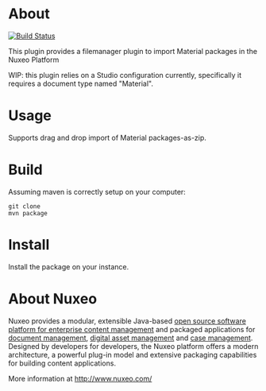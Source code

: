 # About

[![Build Status](https://qa.nuxeo.org/jenkins/buildStatus/icon?job=Sandbox/sandbox_nuxeo-material-compound-asset-master)](https://qa.nuxeo.org/jenkins/job/Sandbox/job/sandbox_nuxeo-material-compound-asset-master/)

This plugin provides a filemanager plugin to import Material packages in the Nuxeo Platform

WIP: this plugin relies on a Studio configuration currently, specifically it requires a document type named "Material".

# Usage

Supports drag and drop import of Material packages-as-zip.

# Build

Assuming maven is correctly setup on your computer:

```
git clone
mvn package
```

# Install

Install the package on your instance.

# About Nuxeo

Nuxeo provides a modular, extensible Java-based [open source software platform for enterprise content management](http://www.nuxeo.com/en/products/ep) and packaged applications for [document management](http://www.nuxeo.com/en/products/document-management), [digital asset management](http://www.nuxeo.com/en/products/dam) and [case management](http://www.nuxeo.com/en/products/case-management). Designed by developers for developers, the Nuxeo platform offers a modern architecture, a powerful plug-in model and extensive packaging capabilities for building content applications.

More information at <http://www.nuxeo.com/>
